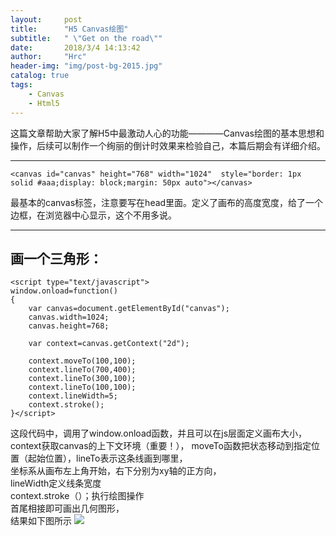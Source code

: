 ```yaml
---
layout:     post
title:      "H5 Canvas绘图"
subtitle:   " \"Get on the road\""
date:       2018/3/4 14:13:42  
author:     "Hrc"
header-img: "img/post-bg-2015.jpg"
catalog: true
tags:
    - Canvas
    - Html5
---
```


这篇文章帮助大家了解H5中最激动人心的功能————Canvas绘图的基本思想和操作，后续可以制作一个绚丽的倒计时效果来检验自己，本篇后期会有详细介绍。


----------


    <canvas id="canvas" height="768" width="1024"  style="border: 1px solid #aaa;display: block;margin: 50px auto"></canvas>

最基本的canvas标签，注意要写在head里面。定义了画布的高度宽度，给了一个边框，在浏览器中心显示，这个不用多说。


----------
## 画一个三角形： ##

    <script type="text/javascript">
	window.onload=function()
	{
		var canvas=document.getElementById("canvas");
		canvas.width=1024;
		canvas.height=768;

		var context=canvas.getContext("2d");

		context.moveTo(100,100);
		context.lineTo(700,400);
		context.lineTo(300,100);
		context.lineTo(100,100);
		context.lineWidth=5;
		context.stroke();
	}</script>

这段代码中，调用了window.onload函数，并且可以在js层面定义画布大小，  
context获取canvas的上下文环境（重要！），
moveTo函数把状态移动到指定位置（起始位置），lineTo表示这条线画到哪里，  
坐标系从画布左上角开始，右下分别为xy轴的正方向，   
lineWidth定义线条宽度   
context.stroke（）；执行绘图操作  
首尾相接即可画出几何图形，   
结果如下图所示
![](https://i.imgur.com/E6mIak5.png)